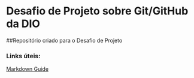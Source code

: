 # Desafio de Projeto sobre Git/GitHub da DIO
##Repositório criado para o Desafio de Projeto

### Links úteis:
[Markdown Guide](https://www.markdownguide.org/)
